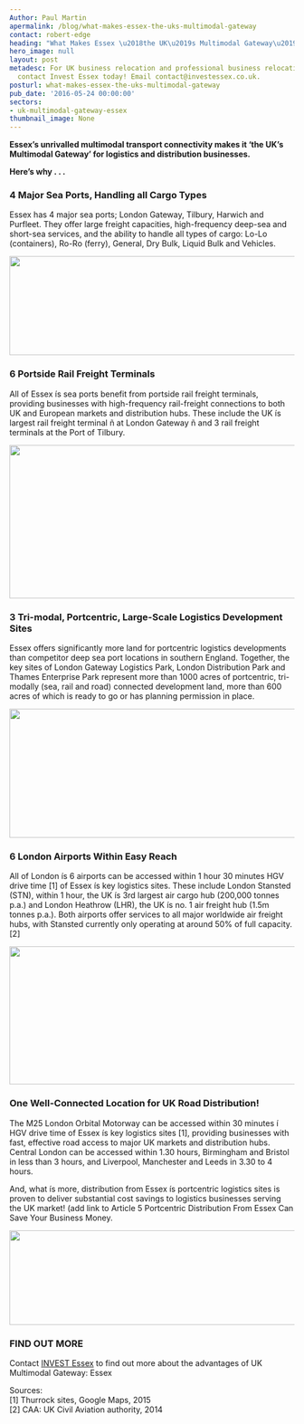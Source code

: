```yaml
---
Author: Paul Martin
apermalink: /blog/what-makes-essex-the-uks-multimodal-gateway
contact: robert-edge
heading: "What Makes Essex \u2018the UK\u2019s Multimodal Gateway\u2019?"
hero_image: null
layout: post
metadesc: For UK business relocation and professional business relocation services
  contact Invest Essex today! Email contact@investessex.co.uk.
posturl: what-makes-essex-the-uks-multimodal-gateway
pub_date: '2016-05-24 00:00:00'
sectors:
- uk-multimodal-gateway-essex
thumbnail_image: None
---
```


<p><strong>Essex’s unrivalled multimodal transport connectivity makes it ‘the UK’s Multimodal Gateway’ for logistics and distribution businesses.</strong></p><p><strong>Here’s why . . .</strong></p><h3>4 Major Sea Ports, Handling all Cargo Types</h3><p>Essex has 4 major sea ports; London Gateway, Tilbury, Harwich and Purfleet. They offer large freight capacities, high-frequency deep-sea and short-sea services, and the ability to handle all types of cargo: Lo-Lo (containers), Ro-Ro (ferry), General, Dry Bulk, Liquid Bulk and Vehicles. </p><p><img alt='' src='//clarity-strategies.github.io/ie-uploads/uploads/blog/IE_15_4SeaPorts_RGB_72dpi.jpg' style='width: 600px; height: 175px;'/></p><h3>6 Portside Rail Freight Terminals</h3><p>All of Essex ís sea ports benefit from portside rail freight terminals, providing businesses with high-frequency rail-freight connections to both UK and European markets and distribution hubs. These include the UK ís largest rail freight terminal ñ at London Gateway ñ and 3 rail freight terminals at the Port of Tilbury.</p><p><img alt='' src='//clarity-strategies.github.io/ie-uploads/uploads/blog/IE_15_6RailFreight_RGB_72dpi.jpg' style='width: 600px; height: 271px;'/></p><h3>3 Tri-modal, Portcentric, Large-Scale Logistics Development Sites</h3><p>Essex offers significantly more land for portcentric logistics developments than competitor deep sea port locations in southern England. Together, the key sites of London Gateway Logistics Park, London Distribution Park and Thames Enterprise Park represent more than 1000 acres of portcentric, tri-modally (sea, rail and road) connected development land, more than 600 acres of which is ready to go or has planning permission in place.</p><p><img alt='' src='//clarity-strategies.github.io/ie-uploads/uploads/blog/IE_15_3TriModal_RGB_72dpi.jpg' style='width: 600px; height: 228px;'/></p><h3>6 London Airports Within Easy Reach</h3><p>All of London ís 6 airports can be accessed within 1 hour 30 minutes HGV drive time [1] of Essex ís key logistics sites. These include London Stansted (STN), within 1 hour, the UK ís 3rd largest air cargo hub (200,000 tonnes p.a.) and London Heathrow (LHR), the UK ís no. 1 air freight hub (1.5m tonnes p.a.). Both airports offer services to all major worldwide air freight hubs, with Stansted currently only operating at around 50% of full capacity. [2]</p><p><img alt='' src='//clarity-strategies.github.io/ie-uploads/uploads/blog/IE_15_6LondonAirports_RGB_72dpi.jpg' style='width: 600px; height: 244px;'/></p><h3>One Well-Connected Location for UK Road Distribution!</h3><p>The M25 London Orbital Motorway can be accessed within 30 minutes í HGV drive time of Essex ís key logistics sites [1], providing businesses with fast, effective road access to major UK markets and distribution hubs. Central London can be accessed within 1.30 hours, Birmingham and Bristol in less than 3 hours, and Liverpool, Manchester and Leeds in 3.30 to 4 hours.</p><p>And, what ís more, distribution from Essex ís portcentric logistics sites is proven to deliver substantial cost savings to logistics businesses serving the UK market! (add link to Article 5 Portcentric Distribution From Essex Can Save Your Business Money. </p><p><img alt='' src='//clarity-strategies.github.io/ie-uploads/uploads/blog/IE_15_FastMotorway_RGB_72dpi.jpg' style='width: 600px; height: 167px;'/></p><h3>FIND OUT MORE</h3><p>Contact <a href='../index.html' target='_blank'>INVEST Essex</a> to find out more about the advantages of UK Multimodal Gateway: Essex</p><p>Sources:<br/>[1] Thurrock sites, Google Maps, 2015<br/>[2] CAA: UK Civil Aviation authority, 2014</p>